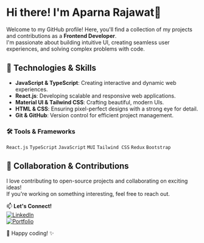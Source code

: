 # Hi there! I'm Aparna Rajawat👋  
Welcome to my GitHub profile! Here, you'll find a collection of my projects and contributions as a **Frontend Developer**.  
I'm passionate about building intuitive UI, creating seamless user experiences, and solving complex problems with code.  

## 🧰 Technologies & Skills  
- **JavaScript & TypeScript**: Creating interactive and dynamic web experiences.  
- **React.js**: Developing scalable and responsive web applications.  
- **Material UI & Tailwind CSS**: Crafting beautiful, modern UIs.  
- **HTML & CSS**: Ensuring pixel-perfect designs with a strong eye for detail.  
- **Git & GitHub**: Version control for efficient project management.  

### 🛠 Tools & Frameworks  
`React.js` `TypeScript` `JavaScript` `MUI` `Tailwind CSS` `Redux` `Bootstrap`  

## 🤝 Collaboration & Contributions  
I love contributing to open-source projects and collaborating on exciting ideas!  
If you're working on something interesting, feel free to reach out.  

📫 **Let's Connect!**  
[![LinkedIn](https://img.shields.io/badge/LinkedIn-Connect-blue)](https://www.linkedin.com/in/aprana-rajawat-338550267/)  
[![Portfolio](https://img.shields.io/badge/Portfolio-Visit-green)](https://portfolio-web-amber-alpha.vercel.app/)  

🚀 Happy coding! ✨  
